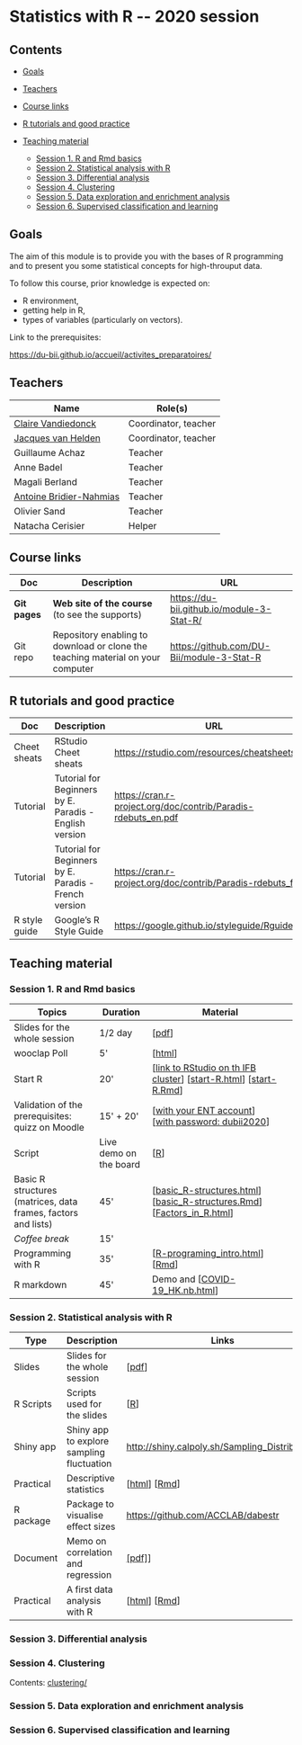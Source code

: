 # Statistics with R -- 2020 session


## Contents

- [Goals](#goals)
- [Teachers](#teachers)
- [Course links](#links)
- [R tutorials and good practice](#tutorials-and-good-practice)
- [Teaching material](#teaching-material)

    - [Session 1. R and Rmd basics](#session-1-r-and-rmd-basics)
    - [Session 2. Statistical analysis with R](#session-2-statistical-analysis-with-r)
    - [Session 3. Differential analysis](#session-3-differential-analysis)
    - [Session 4. Clustering](clustering/)
    - [Session 5. Data exploration and enrichment analysis](#session-5-data-exploration-and-enrichment-analysis)
    - [Session 6. Supervised classification and learning](#session-6-supervised-classification-and-learning)

## Goals

The aim of this module is to provide you with the bases of R programming and to present you some statistical concepts for high-throuput data.

To follow this course, prior knowledge is expected on: 

- R environment, 
- getting help in R,
- types of variables (particularly on vectors).

Link to the prerequisites: 

<https://du-bii.github.io/accueil/activites_preparatoires/>


## Teachers

| Name  | Role(s) |
|-----------------------------|----------------|
| [Claire Vandiedonck](https://orcid.org/0000-0002-6669-6923) | Coordinator, teacher |
| [Jacques van Helden](https://orcid.org/0000-0002-8799-8584) | Coordinator, teacher |
| Guillaume Achaz | Teacher |
| Anne Badel | Teacher |
| Magali Berland | Teacher |
| [Antoine Bridier-Nahmias](https://orcid.org/0000-0002-0376-6840) | Teacher |
| Olivier Sand | Teacher |
| Natacha Cerisier | Helper |


## Course links

| Doc | Description |URL |
|---------|---------------------------|---------------------------------------|
| **Git pages** | **Web site of the course**  (to see the supports) | <https://du-bii.github.io/module-3-Stat-R/> | 
| Git repo | Repository enabling to download or clone the teaching material on your computer | <https://github.com/DU-Bii/module-3-Stat-R> |


## R tutorials and good practice

| Doc | Description |URL |
|------------|-------------------------------|---------------------------------------|
| Cheet sheats | RStudio Cheet sheats | <https://rstudio.com/resources/cheatsheets/> |
| Tutorial | Tutorial for Beginners by E. Paradis - English version | <https://cran.r-project.org/doc/contrib/Paradis-rdebuts_en.pdf> |
| Tutorial | Tutorial for Beginners by E. Paradis - French version | <https://cran.r-project.org/doc/contrib/Paradis-rdebuts_fr.pdf> |
| R style guide | Google’s R Style Guide  | <https://google.github.io/styleguide/Rguide.html> |


## Teaching material

### Session 1. R and Rmd basics


| Topics |  Duration | Material |
|---------------------------------|----------|-------------|
| Slides for the whole session | 1/2 day | [[pdf](slides/DUBii_R_Session_1.pdf)] | 
| wooclap Poll | 5' | [[html](www.wooclap.com/EGIDTQ)] | 
| Start R | 20'  | [[link to RStudio on th IFB cluster](https://rstudio.cluster.france-bioinformatique.fr/)] [[start-R.html](practicals/1.01_start-R/start-R.html)] [[start-R.Rmd](practicals/1.01_start-R/start-R.Rmd)]  |
| Validation of the prerequisites: quizz on Moodle | 15' + 20' | [[with your ENT account](https://moodlesupd.script.univ-paris-diderot.fr/course/view.php?id=10629)] [[with password: dubii2020](https://moodlesupd.script.univ-paris-diderot.fr/course/view.php?id=13420)] |
| Script | Live demo on the board | [[R](scripts/live_demo_session_1.R)] |
| Basic R structures (matrices, data frames, factors and lists) | 45'  | [[basic_R-structures.html](practicals/R-structures/basic_R-structures.html)] [[basic_R-structures.Rmd](https://raw.githubusercontent.com/DU-Bii/module-3-Stat-R/master/stat-R_2020/practicals/R-structures/basic_R-structures.Rmd)]  [[Factors_in_R.html](practicals/factors/Factors_in_R.html)]|
| *Coffee break* | 15' | |
| Programming with R | 35' |  [[R-programing_intro.html](practicals/R-programing_intro/R-programing_intro.html)] [[Rmd](https://raw.githubusercontent.com/DU-Bii/module-3-Stat-R/master/stat-R_2020/practicals/R-programing_intro/R-programing_intro.Rmd)] |
| R markdown | 45' | Demo and [[COVID-19_HK.nb.html](practicals/R-markdown_demo/COVID-19_HK.nb.html)] |


### Session 2. Statistical analysis with R


| Type |  Description | Links |
|-----------|------------------------------|-----------------------------|
| Slides | Slides for the whole session | [[pdf](slides/DUBii_R_Session_2.pdf)] |
| R Scripts | Scripts used for the slides | [[R](scripts/DUBii_R_Session_2.R)] |
| Shiny app | Shiny app to explore sampling fluctuation | <http://shiny.calpoly.sh/Sampling_Distribution/> |
| Practical | Descriptive statistics | [[html](practicals/descriptive-statistics/descriptive-statistics.html)] [[Rmd](https://raw.githubusercontent.com/DU-Bii/module-3-Stat-R/master/stat-R_2020/practicals/descriptive-statistics/descriptive-statistics.Rmd)] |
| R package | Package to visualise effect sizes | <https://github.com/ACCLAB/dabestr> |
| Document | Memo on correlation and regression | [[pdf]](documents/CovCorReg.pdf)] |
| Practical | A first data analysis with R | [[html](practicals/first-data-analysis/A_first_data_analysis.html)] [[Rmd](https://raw.githubusercontent.com/DU-Bii/module-3-Stat-R/master/stat-R_2020/practicals/first-data-analysis/A_first_data_analysis.Rmd)] |



### Session 3. Differential analysis

### Session 4. Clustering

Contents: [clustering/](clustering/)

### Session 5. Data exploration and enrichment analysis

### Session 6. Supervised classification and learning



